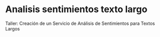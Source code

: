 # Analisis sentimientos texto largo
 Taller: Creación de un Servicio de Análisis de Sentimientos para Textos Largos
